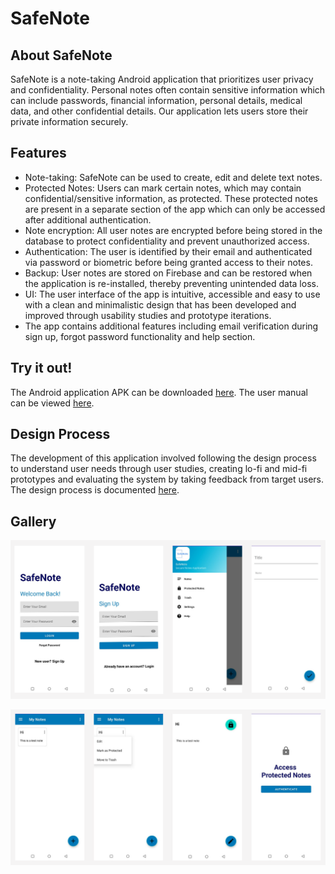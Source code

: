 # SafeNote

## About SafeNote
SafeNote is a note-taking Android application that prioritizes user privacy and confidentiality. Personal notes often contain 
sensitive information which can include passwords, financial information, personal details, medical data, and other confidential 
details. Our application lets users store their private information securely.  

## Features

- Note-taking: SafeNote can be used to create, edit and delete text notes. 
- Protected Notes: Users can mark certain notes, which may contain confidential/sensitive information, as protected. These protected notes are present in a separate section of the app which can only be accessed after additional authentication.
- Note encryption: All user notes are encrypted before being stored in the database to protect confidentiality and prevent unauthorized access.
- Authentication: The user is identified by their email and authenticated via password or biometric before being granted access to their notes.
- Backup: User notes are stored on Firebase and can be restored when the application is re-installed, thereby preventing unintended data loss.
- UI: The user interface of the app is intuitive, accessible and easy to use with a clean and minimalistic design that has been developed and improved through usability studies and prototype iterations.
- The app contains additional features including email verification during sign up, forgot password functionality and help section.

## Try it out!
The Android application APK can be downloaded [here](https://drive.google.com/file/d/14XVWPTxhSkQi44cksaiXyl1DV5xqjT5i/view).
The user manual can be viewed [here](https://drive.google.com/file/d/1Deahf7ieb9_hkrhQ5M8Ll1ZDD4vg4CAw/view).

## Design Process
The development of this application involved following the design process 
to understand user needs through user studies, creating lo-fi and mid-fi 
prototypes and evaluating the system by taking feedback from target users.
The design process is documented [here](https://drive.google.com/file/d/1LO8XaGExSfVzPiGsM6rLmxclV08VzDkK/view).
  
## Gallery

![Screenshots](gallery/safenote_img1.png)

![Screenshots](gallery/safenote_img2.png)